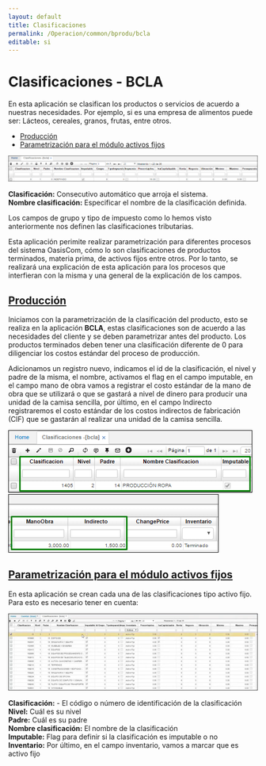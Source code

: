 ```yaml
---
layout: default
title: Clasificaciones
permalink: /Operacion/common/bprodu/bcla
editable: si
---
```


# Clasificaciones - BCLA

En esta aplicación se clasifican los productos o servicios de acuerdo a nuestras necesidades. Por ejemplo, si es una empresa de alimentos puede ser: Lácteos, cereales, granos, frutas, entre otros.  

* [Producción](http://docs.oasiscom.com/Operacion/common/bprodu/babc#producción)
* [Parametrización para el módulo activos fijos](http://docs.oasiscom.com/Operacion/common/bprodu/bcla#parametrización-para-el-módulo-activos-fijos)


![](bcla3.png)

**Clasificación:** Consecutivo automático que arroja el sistema.  
**Nombre clasificación:** Especificar el nombre de la clasificación definida.  

Los campos de grupo y tipo de impuesto como lo hemos visto anteriormente nos definen las clasificaciones tributarias.  

Esta aplicación perimite realizar parametrización para diferentes procesos del sistema OasisCom, cómo lo son clasificaciones de productos terminados, materia prima, de activos fijos entre otros. Por lo tanto, se realizará una explicación de esta aplicación para los procesos que interfieran con la misma y una general de la explicación de los campos.

## [Producción](http://docs.oasiscom.com/Operacion/common/bprodu/babc#producción)

Iniciamos con la parametrización de la clasificación del producto, esto se realiza en la aplicación **BCLA**, estas clasificaciones son de acuerdo a las necesidades del cliente y se deben parametrizar antes del producto. Los productos terminados deben tener una clasificación diferente de 0 para diligenciar los costos estándar del proceso de producción.  

Adicionamos un registro nuevo, indicamos el id de la clasificación, el nivel y padre de la misma, el nombre, activamos el flag en el campo imputable, en el campo mano de obra vamos a registrar el costo estándar de la mano de obra que se utilizará o que se gastará a nivel de dinero para producir una unidad de la camisa sencilla, por último, en el campo Indirecto registraremos el costo estándar de los costos indirectos de fabricación (CIF) que se gastarán al realizar una unidad de la camisa sencilla.  


![](bcla1.png)![](bcla2.png)  

## [Parametrización para el módulo activos fijos](http://docs.oasiscom.com/Operacion/common/bprodu/bcla#parametrización-para-el-módulo-activos-fijos)

En esta aplicación se crean cada una de las clasificaciones tipo activo fijo.  Para esto es necesario tener en cuenta:  

![](bcla4.png)  

**Clasificación:** - El código o número de identificación de la clasificación  
**Nivel:**  Cuál es su nivel  
**Padre:**  Cuál es su padre  
**Nombre clasificación:**  El nombre de la clasificación  
**Imputable:**  Flag para definir si la clasificación es imputable o no  
**Inventario:** Por último, en el campo inventario, vamos a marcar que es activo fijo










